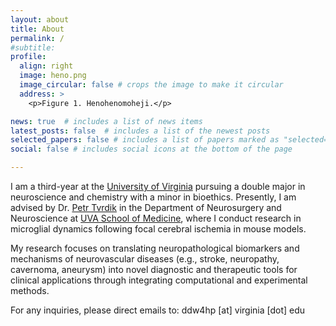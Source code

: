 ```yaml
---
layout: about
title: About
permalink: /
#subtitle:
profile:
  align: right
  image: heno.png
  image_circular: false # crops the image to make it circular
  address: >
    <p>Figure 1. Henohenomoheji.</p>

news: true  # includes a list of news items
latest_posts: false  # includes a list of the newest posts
selected_papers: false # includes a list of papers marked as "selected={true}"
social: false # includes social icons at the bottom of the page

---
```

I am a third-year at the [University of Virginia](https://www.virginia.edu/) pursuing a double major in neuroscience and chemistry with a minor in bioethics. Presently, I am advised by Dr. [Petr Tvrdik](https://med.virginia.edu/bims/faculty/?facbio=1&id=48788) in the Department of Neurosurgery and Neuroscience at [UVA School of Medicine](https://med.virginia.edu/), where I conduct research in microglial dynamics following focal cerebral ischemia in mouse models.

My research focuses on translating neuropathological biomarkers and mechanisms of neurovascular diseases (e.g., stroke, neuropathy, cavernoma, aneurysm) into novel diagnostic and therapeutic tools for clinical applications through integrating computational and experimental methods.

For any inquiries, please direct emails to: ddw4hp [at] virginia [dot] edu
